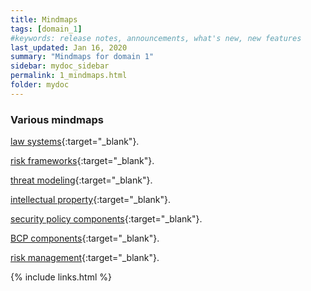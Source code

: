 ```yaml
---
title: Mindmaps
tags: [domain_1]
#keywords: release notes, announcements, what's new, new features
last_updated: Jan 16, 2020
summary: "Mindmaps for domain 1"
sidebar: mydoc_sidebar
permalink: 1_mindmaps.html
folder: mydoc
---
```


### Various mindmaps

[law systems](https://app.gitmind.com/doc/6ae44959){:target="_blank"}.

[risk frameworks](https://gitmind.com/app/doc/df945167){:target="_blank"}.

[threat modeling](https://gitmind.com/app/doc/9ed45178){:target="_blank"}.

[intellectual property](https://gitmind.com/app/doc/ed945043){:target="_blank"}.

[security policy components](https://gitmind.com/app/doc/8f445066){:target="_blank"}.

[BCP components](https://gitmind.com/app/doc/a8945099){:target="_blank"}.

[risk management](https://gitmind.com/app/doc/93945120){:target="_blank"}.




{% include links.html %}
